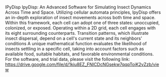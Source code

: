 IPyDisp 
IpyDisp: An Advanced Software for Simulating Insect Dynamics Across Time and Space. 
Utilizing cellular automata principles, IpyDisp offers an in-depth exploration of insect movements across both time and space. 
Within this framework, each cell can adopt one of three states: unoccupied, colonized, or exposed. 
Operating within a 2D grid, each cell engages with its eight surrounding counterparts. 
Transition patterns, which illustrate insect dispersal, depend on a cell's current state and its neighbors' conditions
A unique mathematical function evaluates the likelihood of insects settling in a specific cell, 
taking into account factors such as available food, suitable habitats, and favorable environmental conditions. 
For the software, and trial data, please visit the following link: 
https://drive.google.com/file/d/1kiu8EZ_FNICDcNGsekw7qqpToiK2vZzb/view

